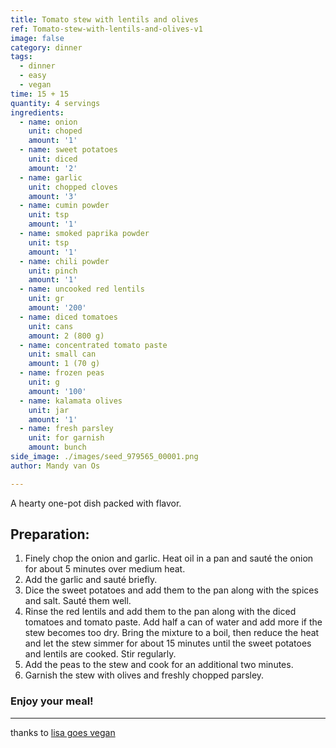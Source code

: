 ```yaml
---
title: Tomato stew with lentils and olives
ref: Tomato-stew-with-lentils-and-olives-v1
image: false
category: dinner
tags:
  - dinner
  - easy
  - vegan
time: 15 + 15
quantity: 4 servings
ingredients:
  - name: onion
    unit: choped
    amount: '1'
  - name: sweet potatoes
    unit: diced
    amount: '2'
  - name: garlic
    unit: chopped cloves
    amount: '3'
  - name: cumin powder
    unit: tsp
    amount: '1'
  - name: smoked paprika powder
    unit: tsp
    amount: '1'
  - name: chili powder
    unit: pinch
    amount: '1'
  - name: uncooked red lentils
    unit: gr
    amount: '200'
  - name: diced tomatoes
    unit: cans
    amount: 2 (800 g)
  - name: concentrated tomato paste
    unit: small can
    amount: 1 (70 g)
  - name: frozen peas
    unit: g
    amount: '100'
  - name: kalamata olives
    unit: jar
    amount: '1'
  - name: fresh parsley
    unit: for garnish
    amount: bunch
side_image: ./images/seed_979565_00001.png
author: Mandy van Os

---
```


A hearty one-pot dish packed with flavor. 

## Preparation:

1.	Finely chop the onion and garlic. Heat oil in a pan and sauté the onion for about 5 minutes over medium heat.
2.	Add the garlic and sauté briefly.
3.	Dice the sweet potatoes and add them to the pan along with the spices and salt. Sauté them well.
4.	Rinse the red lentils and add them to the pan along with the diced tomatoes and tomato paste. Add half a can of water and add more if the stew becomes too dry. Bring the mixture to a boil, then reduce the heat and let the stew simmer for about 15 minutes until the sweet potatoes and lentils are cooked. Stir regularly.
5.	Add the peas to the stew and cook for an additional two minutes.
6.	Garnish the stew with olives and freshly chopped parsley.


### Enjoy your meal!

---
thanks to [lisa goes vegan](https://lisagoesvegan.com/)




